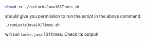```sh
chmod +x ./runLocksJava101Times.sh
```
should give you permission to run the script in the above command.

```sh
./runLocksJava101Times.sh
```
will run `locks.java` 101 times. Check its output!
